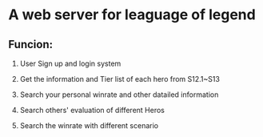# A web server for leaguage of legend
## Funcion:
1. User Sign up and login system

2. Get the information and Tier list of each hero from S12.1~S13

3. Search your personal winrate and other datailed information

4. Search others' evaluation of different Heros

5. Search the winrate with different scenario
